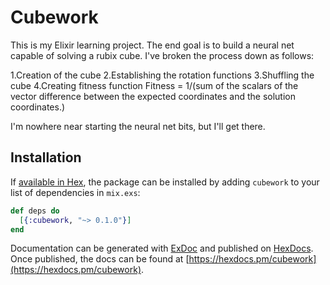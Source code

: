 # Cubework
This is my Elixir learning project. The end goal is to build a neural net 
capable of solving a rubix cube. I've broken the process down as follows:

1.Creation of the cube
2.Establishing the rotation functions
3.Shuffling the cube
4.Creating fitness function 
  Fitness = 1/(sum of the scalars of the vector difference between the 
    expected coordinates and the solution coordinates.)


I'm nowhere near starting the neural net bits, but I'll get there.

## Installation

If [available in Hex](https://hex.pm/docs/publish), the package can be installed
by adding `cubework` to your list of dependencies in `mix.exs`:

```elixir
def deps do
  [{:cubework, "~> 0.1.0"}]
end
```

Documentation can be generated with [ExDoc](https://github.com/elixir-lang/ex_doc)
and published on [HexDocs](https://hexdocs.pm). Once published, the docs can
be found at [https://hexdocs.pm/cubework](https://hexdocs.pm/cubework).

